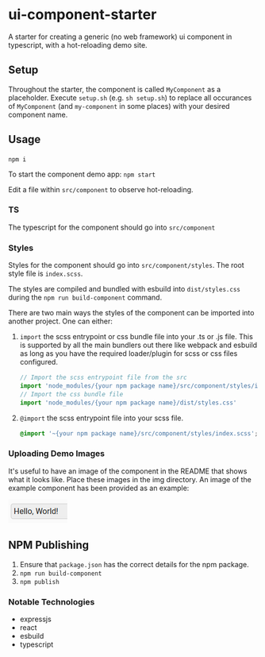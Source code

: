 # ui-component-starter

A starter for creating a generic (no web framework) ui component in typescript, with a hot-reloading demo site.

## Setup

Throughout the starter, the component is called `MyComponent` as a placeholder. Execute `setup.sh` (e.g. `sh setup.sh`) to replace all occurances of `MyComponent` (and `my-component` in some places) with your desired component name.

## Usage

`npm i`

To start the component demo app: `npm start`

Edit a file within `src/component` to observe hot-reloading.

### TS
The typescript for the component should go into `src/component`

### Styles

Styles for the component should go into `src/component/styles`. The root style file is `index.scss`.

The styles are compiled and bundled with esbuild into `dist/styles.css` during the `npm run build-component` command.

There are two main ways the styles of the component can be imported into another project. One can either:

1. `import` the scss entrypoint or css bundle file into your .ts or .js file. This is supported by all the main bundlers out there like webpack and esbuild as long as you have the required loader/plugin for scss or css files configured.
    ```typescript
    // Import the scss entrypoint file from the src
    import 'node_modules/{your npm package name}/src/component/styles/index.scss'
    // Import the css bundle file
    import 'node_modules/{your npm package name}/dist/styles.css'
    ```
2. `@import` the scss entrypoint file into your scss file.
    ```scss
    @import '~{your npm package name}/src/component/styles/index.scss';
    ```

### Uploading Demo Images

It's useful to have an image of the component in the README that shows what it looks like. Place these images in the img directory. An image of the example component has been provided as an example:

![sc1](img/sc1.png)

## NPM Publishing

1. Ensure that `package.json` has the correct details for the npm package.
2. `npm run build-component`
3. `npm publish`

### Notable Technologies

* expressjs
* react
* esbuild
* typescript
